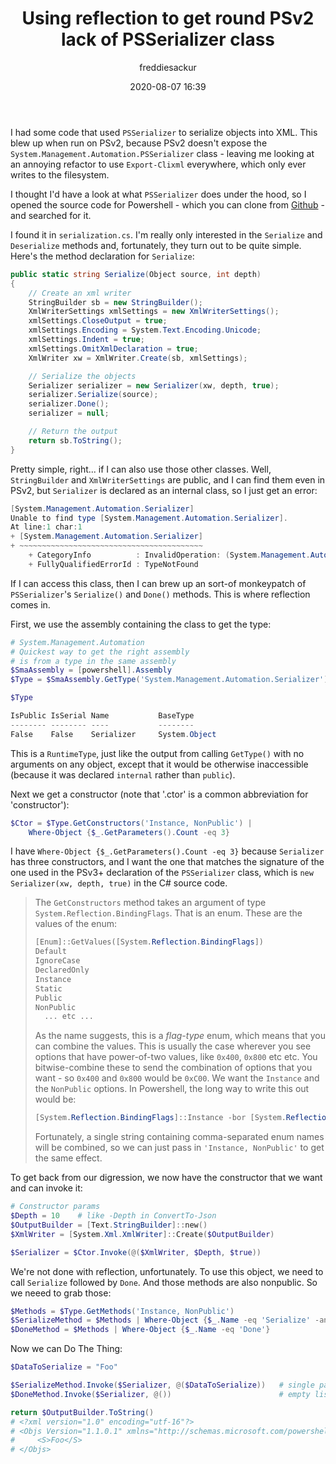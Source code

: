 ﻿---
layout: post
title: Using reflection to get round PSv2 lack of PSSerializer class
date: 2020-08-07 16:39
author: freddiesackur
comments: true
tags: ['Powershell', 'Reflection']
---

I had some code that used `PSSerializer` to serialize objects into XML. This blew up when run on PSv2, because PSv2 doesn't expose the `System.Management.Automation.PSSerializer` class - leaving me looking at an annoying refactor to use `Export-Clixml` everywhere, which only ever writes to the filesystem.

I thought I'd have a look at what `PSSerializer` does under the hood, so I opened the source code for Powershell - which you can clone from [Github](https://github.com/PowerShell/PowerShell) - and searched for it.

I found it in `serialization.cs`. I'm really only interested in the `Serialize` and `Deserialize` methods and, fortunately, they turn out to be quite simple. Here's the method declaration for `Serialize`:

``` csharp
public static string Serialize(Object source, int depth)
{
    // Create an xml writer
    StringBuilder sb = new StringBuilder();
    XmlWriterSettings xmlSettings = new XmlWriterSettings();
    xmlSettings.CloseOutput = true;
    xmlSettings.Encoding = System.Text.Encoding.Unicode;
    xmlSettings.Indent = true;
    xmlSettings.OmitXmlDeclaration = true;
    XmlWriter xw = XmlWriter.Create(sb, xmlSettings);

    // Serialize the objects
    Serializer serializer = new Serializer(xw, depth, true);
    serializer.Serialize(source);
    serializer.Done();
    serializer = null;

    // Return the output
    return sb.ToString();
}
```

Pretty simple, right... if I can also use those other classes. Well, `StringBuilder` and `XmlWriterSettings` are public, and I can find them even in PSv2, but `Serializer` is declared as an internal class, so I just get an error:

``` powershell
[System.Management.Automation.Serializer]
Unable to find type [System.Management.Automation.Serializer].
At line:1 char:1
+ [System.Management.Automation.Serializer]
+ ~~~~~~~~~~~~~~~~~~~~~~~~~~~~~~~~~~~~~~~~~
    + CategoryInfo          : InvalidOperation: (System.Management.Automation.Serializer:TypeName) [], RuntimeException
    + FullyQualifiedErrorId : TypeNotFound
```

If I can access this class, then I can brew up an sort-of monkeypatch of `PSSerializer`'s `Serialize()` and `Done()` methods. This is where reflection comes in.

First, we use the assembly containing the class to get the type:

``` powershell
# System.Management.Automation
# Quickest way to get the right assembly
# is from a type in the same assembly
$SmaAssembly = [powershell].Assembly
$Type = $SmaAssembly.GetType('System.Management.Automation.Serializer')

$Type

IsPublic IsSerial Name           BaseType
-------- -------- ----           --------
False    False    Serializer     System.Object
```

This is a `RuntimeType`, just like the output from calling `GetType()` with no arguments on any object, except that it would be otherwise inaccessible (because it was declared `internal` rather than `public`).

Next we get a constructor (note that '.ctor' is a common abbreviation for 'constructor'):

``` powershell
$Ctor = $Type.GetConstructors('Instance, NonPublic') |
    Where-Object {$_.GetParameters().Count -eq 3}
```

I have `Where-Object {$_.GetParameters().Count -eq 3}` because `Serializer` has three constructors, and I want the one that matches the signature of the one used in the PSv3+ declaration of the `PSSerializer` class, which is `new Serializer(xw, depth, true)` in the C# source code.

> The `GetConstructors` method takes an argument of type `System.Reflection.BindingFlags`. That is an enum. These are the values of the enum:
>
> ``` powershell
> [Enum]::GetValues([System.Reflection.BindingFlags])
> Default
> IgnoreCase
> DeclaredOnly
> Instance
> Static
> Public
> NonPublic
>   ... etc ...
> ```
> As the name suggests, this is a _flag-type_ enum, which means that you can combine the values. This is usually the case wherever you see options that have power-of-two values, like `0x400`, `0x800` etc etc. You bitwise-combine these to send the combination of options that you want - so `0x400` and `0x800` would be `0xC00`. We want the `Instance` and the `NonPublic` options. In Powershell, the long way to write this out would be:
>
> ``` powershell
> [System.Reflection.BindingFlags]::Instance -bor [System.Reflection.BindingFlags]::NonPublic
> ```
>
> Fortunately, a single string containing comma-separated enum names will be combined, so we can just pass in `'Instance, NonPublic'` to get the same effect.

To get back from our digression, we now have the constructor that we want and can invoke it:

``` powershell
# Constructor params
$Depth = 10    # like -Depth in ConvertTo-Json
$OutputBuilder = [Text.StringBuilder]::new()
$XmlWriter = [System.Xml.XmlWriter]::Create($OutputBuilder)

$Serializer = $Ctor.Invoke(@($XmlWriter, $Depth, $true))
```

We're not done with reflection, unfortunately. To use this object, we need to call `Serialize` followed by `Done`. And those methods are also nonpublic. So we neeed to grab those:

``` powershell
$Methods = $Type.GetMethods('Instance, NonPublic')
$SerializeMethod = $Methods | Where-Object {$_.Name -eq 'Serialize' -and $_.GetParameters().Count -eq 1}
$DoneMethod = $Methods | Where-Object {$_.Name -eq 'Done'}
```

Now we can Do The Thing:

``` powershell
$DataToSerialize = "Foo"

$SerializeMethod.Invoke($Serializer, @($DataToSerialize))   # single param for .Serialize(data)
$DoneMethod.Invoke($Serializer, @())                        # empty list of params for .Done()

return $OutputBuilder.ToString()
# <?xml version="1.0" encoding="utf-16"?>
# <Objs Version="1.1.0.1" xmlns="http://schemas.microsoft.com/powershell/2004/04">
#     <S>Foo</S>
# </Objs>
```
